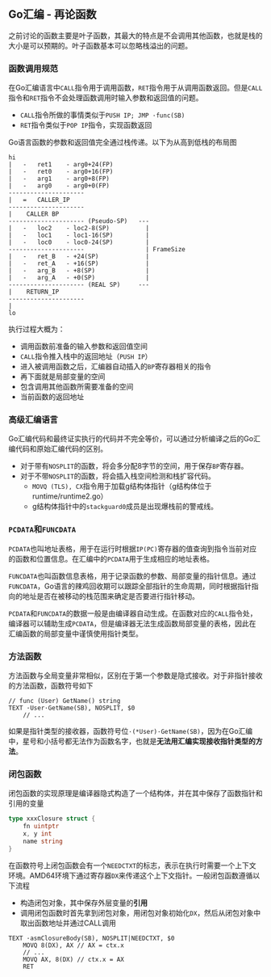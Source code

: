 Go汇编 - 再论函数
---------------

之前讨论的函数主要是叶子函数，其最大的特点是不会调用其他函数，也就是栈的大小是可以预期的。叶子函数基本可以忽略栈溢出的问题。


### 函数调用规范

在Go汇编语言中`CALL`指令用于调用函数，`RET`指令用于从调用函数返回。但是`CALL`指令和`RET`指令不会处理函数调用时输入参数和返回值的问题。
 * `CALL`指令所做的事情类似于`PUSH IP; JMP ·func(SB)`
 * `RET`指令类似于`POP IP`指令，实现函数返回

Go语言函数的参数和返回值完全通过栈传递。以下为从高到低栈的布局图
```text
hi
|   -   ret1    - arg0+24(FP)
|   -   ret0    - arg0+16(FP)
|   -   arg1    - arg0+8(FP)
|   -   arg0    - arg0+0(FP)
---------------------
|   =   CALLER_IP
---------------------
|    CALLER BP
--------------------- (Pseudo-SP)   ---
|   -   loc2    - loc2-8(SP)          |
|   -   loc1    - loc1-16(SP)         |
|   -   loc0    - loc0-24(SP)         |
---------------------                 | FrameSize
|   -   ret_B   - +24(SP)             |
|   -   ret_A   - +16(SP)             |
|   -   arg_B   - +8(SP)              |
|   -   arg_A   - +0(SP)              |
--------------------- (REAL SP)     ---
|    RETURN_IP
---------------------
|
lo
```
执行过程大概为：
 * 调用函数前准备的输入参数和返回值空间
 * `CALL`指令推入栈中的返回地址（`PUSH IP`）
 * 进入被调用函数之后，汇编器自动插入的`BP`寄存器相关的指令
 * 再下面就是局部变量的空间
 * 包含调用其他函数所需要准备的空间
 * 当前函数的返回地址


### 高级汇编语言

Go汇编代码和最终证实执行的代码并不完全等价，可以通过分析编译之后的Go汇编代码和原始汇编代码的区别。
 * 对于带有`NOSPLIT`的函数，将会多分配8字节的空间，用于保存`BP`寄存器。
 * 对于不带`NOSPLIT`的函数，将会插入栈空间检测和栈扩容代码。
    * `MOVQ (TLS), CX`指令用于加载g结构体指针（g结构体位于runtime/runtime2.go）
    * g结构体指针中的`stackguard0`成员是出现爆栈前的警戒线。


### `PCDATA`和`FUNCDATA`

`PCDATA`也叫地址表格，用于在运行时根据`IP(PC)`寄存器的值查询到指令当前对应的函数和位置信息。在汇编中的`PCDATA`用于生成相应的地址表格。

`FUNCDATA`也叫函数信息表格，用于记录函数的参数、局部变量的指针信息。通过`FUNCDATA`，Go语言的辣鸡回收期可以跟踪全部指针的生命周期，同时根据指针指向的地址是否在被移动的栈范围来确定是否要进行指针移动。

`PCDATA`和`FUNCDATA`的数据一般是由编译器自动生成。在函数对应的`CALL`指令处，编译器可以辅助生成`PCDATA`，但是编译器无法生成函数局部变量的表格，因此在汇编函数的局部变量中谨慎使用指针类型。

### 方法函数

方法函数与全局变量非常相似，区别在于第一个参数是隐式接收。对于非指针接收的方法函数，函数符号如下
```text
// func (User) GetName() string
TEXT ·User·GetName(SB), NOSPLIT, $0
    // ...
```
如果是指针类型的接收器，函数符号位`·(*User)·GetName(SB)`，因为在Go汇编中，星号和小括号都无法作为函数名字，也就是**无法用汇编实现接收指针类型的方法**。


### 闭包函数

闭包函数的实现原理是编译器隐式构造了一个结构体，并在其中保存了函数指针和引用的变量
```go
type xxxClosure struct {
	fn uintptr
	x, y int
	name string
}
```
在函数符号上闭包函数会有一个`NEEDCTXT`的标志，表示在执行时需要一个上下文环境。AMD64环境下通过寄存器`DX`来传递这个上下文指针。一般闭包函数遵循以下流程
 * 构造闭包对象，其中保存外层变量的**引用**
 * 调用闭包函数时首先拿到闭包对象，用闭包对象初始化`DX`，然后从闭包对象中取出函数地址并通过CALL调用
```text
TEXT ·asmClosureBody(SB), NOSPLIT|NEEDCTXT, $0
    MOVQ 8(DX), AX // AX = ctx.x
    // ...
    MOVQ AX, 8(DX) // ctx.x = AX
    RET
```
